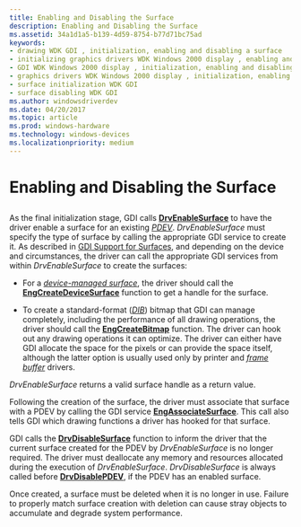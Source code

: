 ```yaml
---
title: Enabling and Disabling the Surface
description: Enabling and Disabling the Surface
ms.assetid: 34a1d1a5-b139-4d59-8754-b77d71bc75ad
keywords:
- drawing WDK GDI , initialization, enabling and disabling a surface
- initializing graphics drivers WDK Windows 2000 display , enabling and disabling a surface
- GDI WDK Windows 2000 display , initialization, enabling and disabling a surface
- graphics drivers WDK Windows 2000 display , initialization, enabling and disabling a surface
- surface initialization WDK GDI
- surface disabling WDK GDI
ms.author: windowsdriverdev
ms.date: 04/20/2017
ms.topic: article
ms.prod: windows-hardware
ms.technology: windows-devices
ms.localizationpriority: medium
---
```


# Enabling and Disabling the Surface


## <span id="ddk_enabling_and_disabling_the_surface_gg"></span><span id="DDK_ENABLING_AND_DISABLING_THE_SURFACE_GG"></span>


As the final initialization stage, GDI calls [**DrvEnableSurface**](https://msdn.microsoft.com/library/windows/hardware/ff556214) to have the driver enable a surface for an existing [*PDEV*](https://msdn.microsoft.com/library/windows/hardware/ff556325#wdkgloss-pdev). *DrvEnableSurface* must specify the type of surface by calling the appropriate GDI service to create it. As described in [GDI Support for Surfaces](gdi-support-for-surfaces.md), and depending on the device and circumstances, the driver can call the appropriate GDI services from within *DrvEnableSurface* to create the surfaces:

-   For a [*device-managed surface*](https://msdn.microsoft.com/library/windows/hardware/ff556277#wdkgloss-device-managed-surface), the driver should call the [**EngCreateDeviceSurface**](https://msdn.microsoft.com/library/windows/hardware/ff564206) function to get a handle for the surface.

-   To create a standard-format ([*DIB*](https://msdn.microsoft.com/library/windows/hardware/ff556277#wdkgloss-device-independent-bitmap--dib-)) bitmap that GDI can manage completely, including the performance of all drawing operations, the driver should call the [**EngCreateBitmap**](https://msdn.microsoft.com/library/windows/hardware/ff564199) function. The driver can hook out any drawing operations it can optimize. The driver can either have GDI allocate the space for the pixels or can provide the space itself, although the latter option is usually used only by printer and [*frame buffer*](https://msdn.microsoft.com/library/windows/hardware/ff556280#wdkgloss-frame-buffer) drivers.

*DrvEnableSurface* returns a valid surface handle as a return value.

Following the creation of the surface, the driver must associate that surface with a PDEV by calling the GDI service [**EngAssociateSurface**](https://msdn.microsoft.com/library/windows/hardware/ff564183). This call also tells GDI which drawing functions a driver has hooked for that surface.

GDI calls the [**DrvDisableSurface**](https://msdn.microsoft.com/library/windows/hardware/ff556200) function to inform the driver that the current surface created for the PDEV by *DrvEnableSurface* is no longer required. The driver must deallocate any memory and resources allocated during the execution of *DrvEnableSurface*. *DrvDisableSurface* is always called before [**DrvDisablePDEV**](https://msdn.microsoft.com/library/windows/hardware/ff556198), if the PDEV has an enabled surface.

Once created, a surface must be deleted when it is no longer in use. Failure to properly match surface creation with deletion can cause stray objects to accumulate and degrade system performance.

 

 






